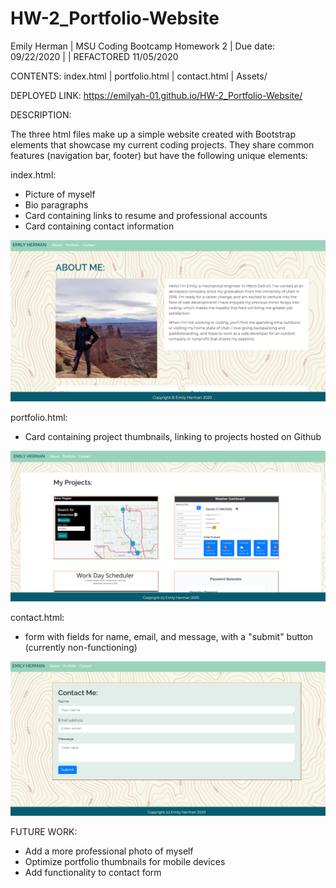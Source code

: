# HW-2_Portfolio-Website

Emily Herman 
| MSU Coding Bootcamp Homework 2 
| Due date: 09/22/2020
|
| REFACTORED 11/05/2020


CONTENTS:
index.html
| portfolio.html
| contact.html
| Assets/

DEPLOYED LINK: https://emilyah-01.github.io/HW-2_Portfolio-Website/

DESCRIPTION:

The three html files make up a simple website created with Bootstrap elements that showcase my current coding projects. They share common features (navigation bar, footer) but have the following unique elements:

index.html:
- Picture of myself
- Bio paragraphs
- Card containing links to resume and professional accounts
- Card containing contact information

![See Assets folder](Assets/index.png?raw=true)

portfolio.html:
- Card containing project thumbnails, linking to projects hosted on Github

![See Assets folder](Assets/portfolio.png?raw=true)

contact.html:
- form with fields for name, email, and message, with a "submit" button (currently non-functioning)

![See Assets folder](Assets/contact.png?raw=true)

FUTURE WORK:
- Add a more professional photo of myself
- Optimize portfolio thumbnails for mobile devices 
- Add functionality to contact form
